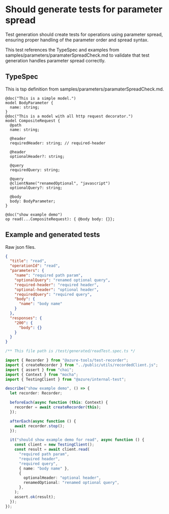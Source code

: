# Should generate tests for parameter spread

Test generation should create tests for operations using parameter spread, ensuring proper handling of the parameter order and spread syntax.

This test references the TypeSpec and examples from samples/parameters/paramaterSpreadCheck.md to validate that test generation handles parameter spread correctly.

## TypeSpec

This is tsp definition from samples/parameters/paramaterSpreadCheck.md.

```tsp
@doc("This is a simple model.")
model BodyParameter {
  name: string;
}
@doc("This is a model with all http request decorator.")
model CompositeRequest {
  @path
  name: string;

  @header
  requiredHeader: string; // required-header

  @header
  optionalHeader?: string;

  @query
  requiredQuery: string;

  @query
  @clientName("renamedOptional", "javascript")
  optionalQuery?: string;

  @body
  body: BodyParameter;
}

@doc("show example demo")
op read(...CompositeRequest): { @body body: {}};
```

## Example and generated tests

Raw json files.

```json for read
{
  "title": "read",
  "operationId": "read",
  "parameters": {
    "name": "required path param",
    "optionalQuery": "renamed optional query",
    "required-header": "required header",
    "optional-header": "optional header",
    "requiredQuery": "required query",
    "body": {
      "name": "body name"
    }
  },
  "responses": {
    "200": {
      "body": {}
    }
  }
}
```

```ts tests readTest
/** This file path is /test/generated/readTest.spec.ts */

import { Recorder } from "@azure-tools/test-recorder";
import { createRecorder } from "../public/utils/recordedClient.js";
import { assert } from "chai";
import { Context } from "mocha";
import { TestingClient } from "@azure/internal-test";

describe("show example demo", () => {
  let recorder: Recorder;

  beforeEach(async function (this: Context) {
    recorder = await createRecorder(this);
  });

  afterEach(async function () {
    await recorder.stop();
  });

  it("should show example demo for read", async function () {
    const client = new TestingClient();
    const result = await client.read(
      "required path param",
      "required header",
      "required query",
      { name: "body name" },
      {
        optionalHeader: "optional header",
        renamedOptional: "renamed optional query",
      },
    );
    assert.ok(result);
  });
});
```